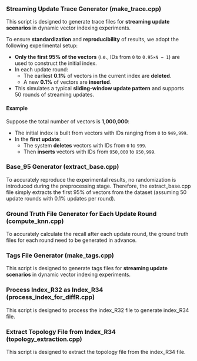 ### Streaming Update Trace Generator (make_trace.cpp)

This script is designed to generate trace files for **streaming update scenarios** in dynamic vector indexing experiments.

To ensure **standardization** and **reproducibility** of results, we adopt the following experimental setup:

- **Only the first 95% of the vectors** (i.e., IDs from `0` to `0.95×N − 1`) are used to construct the initial index.
- In each update round:
  - The earliest **0.1%** of vectors in the current index are **deleted**.
  - A new **0.1%** of vectors are **inserted**.
- This simulates a typical **sliding-window update pattern** and supports 50 rounds of streaming updates.

#### Example

Suppose the total number of vectors is **1,000,000**:

- The initial index is built from vectors with IDs ranging from `0` to `949,999`.
- In the **first update**:
  - The system **deletes** vectors with IDs from `0` to `999`.
  - Then **inserts** vectors with IDs from `950,000` to `950,999`.

### Base_95 Generator (extract_base.cpp)

To accurately reproduce the experimental results, no randomization is introduced during the preprocessing stage. Therefore, the extract_base.cpp file simply extracts the first 95% of vectors from the dataset (assuming 50 update rounds with 0.1% updates per round).

### Ground Truth File Generator for Each Update Round (compute_knn.cpp)

To accurately calculate the recall after each update round, the ground truth files for each round need to be generated in advance.

### Tags File Generator (make_tags.cpp)

This script is designed to generate tags files for **streaming update scenarios** in dynamic vector indexing experiments.

### Process Index_R32 as Index_R34 (process_index_for_diffR.cpp)

This script is designed to process the index_R32 file to generate index_R34 file.

### Extract Topology File from Index_R34 (topology_extraction.cpp)

This script is designed to extract the topology file from the index_R34 file.